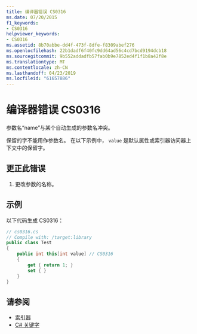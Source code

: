 ```yaml
---
title: 编译器错误 CS0316
ms.date: 07/20/2015
f1_keywords:
- CS0316
helpviewer_keywords:
- CS0316
ms.assetid: 8b70abbe-dd4f-473f-8dfe-f8309abef276
ms.openlocfilehash: 22b1dadf6f40fc9dd64ad56c4cd7bcd9194dcb18
ms.sourcegitcommit: 9b552addadfb57fab0b9e7852ed4f1f1b8a42f8e
ms.translationtype: MT
ms.contentlocale: zh-CN
ms.lasthandoff: 04/23/2019
ms.locfileid: "61657886"
---
```

# <a name="compiler-error-cs0316"></a>编译器错误 CS0316
参数名“name”与某个自动生成的参数名冲突。  
  
 保留的字不能用作参数名。 在以下示例中， `value` 是默认属性或索引器访问器上下文中的保留字。  
  
## <a name="to-correct-this-error"></a>更正此错误  
  
1. 更改参数的名称。  
  
## <a name="example"></a>示例  
 以下代码生成 CS0316：  
  
```csharp  
// cs0316.cs  
// Compile with: /target:library  
public class Test  
{  
    public int this[int value] // CS0316  
    {  
        get { return 1; }  
        set { }  
    }  
}  
```  
  
## <a name="see-also"></a>请参阅

- [索引器](../../csharp/programming-guide/indexers/index.md)
- [C# 关键字](../../csharp/language-reference/keywords/index.md)
